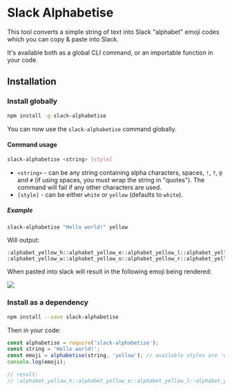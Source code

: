# Slack Alphabetise

This tool converts a simple string of text into Slack "alphabet" emoji codes which you can copy & paste into Slack.

It's available both as a global CLI command, or an importable function in your code.

## Installation

### Install globally

```bash
npm install -g slack-alphabetise
```

You can now use the `slack-alphabetise` command globally.

#### Command usage

```bash
slack-alphabetise <string> [style]
```

- `<string>` - can be any string containing alpha characters, spaces, `!`, `?`, `@` and `#` (if using spaces, you must wrap the string in "quotes"). The command will fail if any other characters are used.
- `[style]` - can be either `white` or `yellow` (defaults to `white`).

##### Example

```bash
slack-alphabetise "Hello world!" yellow
```

Will output:

```
:alphabet_yellow_h::alphabet_yellow_e::alphabet_yellow_l::alphabet_yellow_l::alphabet_yellow_o: :alphabet_yellow_w::alphabet_yellow_o::alphabet_yellow_r::alphabet_yellow_l::alphabet_yellow_d::alphabet_yellow_exclamation:
```

When pasted into slack will result in the following emoji being rendered:

![](https://i.imgur.com/PblwreE.png)

### Install as a dependency

```bash
npm install --save slack-alphabetise
```

Then in your code:

```js
const alphabetise = require('slack-alphabetise');
const string = 'Hello world!';
const emoji = alphabetise(string, 'yellow'); // available styles are 'white' and 'yellow' (defaults to 'white')
console.log(emoji);

// result:
// :alphabet_yellow_h::alphabet_yellow_e::alphabet_yellow_l::alphabet_yellow_l::alphabet_yellow_o: :alphabet_yellow_w::alphabet_yellow_o::alphabet_yellow_r::alphabet_yellow_l::alphabet_yellow_d::alphabet_yellow_exclamation:
```
